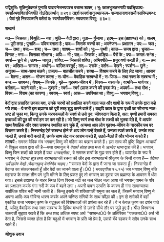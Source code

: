 **यद्विश्रुति: श्रुतिनुतेदमलं पुनाति** **पादावनेजनपयश्च वचश्च शाषम् ।** **भू: कालभॢजतभगापि यदङ्घ्रिपद्म-** **स्पर्शोत्थशक्तिरभिवर्षति नोऽखिलार्थान् ॥ २९॥** **तद्दर्शनस्पर्शनानुपथप्रजल्प-** **शय्यासनाशनसयौनसपिण्डबन्ध: ।** **येषां गृहे निरयवत्र्मनि वर्ततां व:** **स्वर्गापवर्गविरम: स्वयमास विष्णु: ॥ ३०॥** 

**शब्दार्थ** 

**यत्—** **जिसका** **; विश्रुति:—** **यश** **; श्रुति—** **वेदों द्वारा** **; नुता—** **गुँजाया** **; इदम्—** **इस (ब्रह्माण्ड) को** **; अलम्—** **पूरी तरह** **; पुनाति—** **पवित्र बनाता है** **; पाद—** **जिसके चरणों का** **; अवनेजन—** **प्रक्षालन** **; पय:—** **जल** **; च—** **तथा** **; वच:—** **शब्द** **; च—** **तथा** **; शाषम्—** **शाषों को** **; भू:—** **पृथ्वी** **; काल—** **समय द्वारा** **; भॢजत—** **विनष्ट** **; भगा—** **जिसका सौभाग्य** **; अपि—** **भी** **; यत्—** **जिसके** **; अङ्घ्रि—** **पैरों के** **; पद्म—** **कमल-स²श** **; स्पर्श—** **छूने से** **; उत्थ—** **जागृत** **; शक्ति:—** **जिसकी शक्ति** **; अभिवर्षति—** **प्रचुर वर्षा करती है** **; न:—** **हम पर** **; अखिल—** **समस्त** **; अर्थान्—** **वांछित वस्तुएँ** **; तत्—** **उसके** **; दर्शन—** **देखने** **; स्पर्शन—** **छूने** **; अनुपथ—** **साथ-साथ चलने** **;** **प्रजल्प—** **बातचीत करने** **; शय्या—** **विश्राम करने के लिए लेट जाना** **; आसन—** **बैठना** **; अशन—** **भोजन करना** **; स-यौन—** **वैवाहिक सश्बन्धों में** **; स-पिण्ड—** **तथा रक्त के सश्बन्ध में** **; बन्ध:—** **सश्बन्ध** **; येषाम्—** **जिनके** **; गृहे—** **गृहस्थ-जीवन में** **; निरय—** **नरक के** **; वत्र्मनि—** **मार्ग पर** **; वर्तताम्—** **चलने वाले** **; व:—** **तुश्हारे** **; स्वर्ग—** **स्वर्ग (प्राप्त करने की इच्छा के)** **; अपवर्ग—** **तथा** **मोक्ष** **; विरम:—** **विराम (का कारण)** **; स्वयम्—** **स्वयं** **; आस—** **उपस्थित था** **; विष्णु:—** **भगवान् विष्णु।** **.** 

**वेदों द्वारा प्रसारित उनका यश, उनके चरणों को प्रक्षलित करने वाला जल और शाषों के** **रूप में उनके द्वारा कहे गये शब्द—ये सभी इस ब्रह्माण्ड को पूरी तरह शुद्ध करने वाले हैं।** **यद्यपि काल के द्वारा पृथ्वी का सौभाग्य नष्ट-भ्रष्ट हो चुका था, किन्तु उनके चरणकमलों के** **स्पर्श से उसे पुन: जीवनदान मिला है, अत: पृथ्वी हमारी समस्त इच्छाओं की पूॢत की वर्षा हम** **पर कर रही है। जो विष्णु स्वर्ग तथा मोक्ष के लक्ष्यों को भुलवा देते हैं, वे आपके साथ वैवाहिक** **और रक्त सश्बन्ध स्थापित कर चुके हैं, अन्यथा आप लोग गृहस्थ-जीवन के नारकीय पथ पर** **विचरण करते हैं। निस्सन्देह ऐसे सश्बन्ध होने से आप लोग उन्हें देखते हैं, उनका स्पर्श करते हैं,** **उनके साथ चलते हैं, उनसे बातें करते हैं, उनके साथ लेट कर आराम करते हैं, उठते-बैठते हैं** **और भोजन करते हैं।** **तात्पर्य :** समस्त वैदिक मंत्र भगवान् विष्णु की महिमा का बखान करते हैं। इस सत्य की पुष्टि विद्वान आचार्यों ने विफुल साक्ष्य द्वारा की है—यथा रामानुज ने *वेदार्थ संग्रह* तथा मध्व ने *ऋग्वेद भाष्य*  द्वारा की है। भगवान् विष्णु जिन शब्दों को कहते हैं यथा *भगवद्गीता* , वे समस्त शाषों के गुह्य सार होते हैं। व्यासदेव के रूप में भगवान् ने *वेदान्त सूत्र* तथा *महाभारत* की रचना की और इस *महाभारत* में श्रीकृष्ण के निजी वाक्य हैं— *वेदैश्च सर्वैरहमेव वेद्यो।वेदान्तकृद् वेदविदेव चाहम्।* ''समस्त वेदों के द्वारा मैं जाना जा सकता हूँ। निस्सन्देह मैं वेदान्त का संकलनकर्ता हूँ और वेदों का जानने वाला हूँ।ÓÓ ( *भगवद्गीता* १५.१५) जब भगवान् विष्णु बलि महाराज के समक्ष तीन पग भूमि माँगने के लिए प्रकट हुए तो भगवान् का दूसरा पग ब्रह्माण्ड के आवरण में धँस गया। इससे ब्रह्माण्ड के बाहर स्थित दिव्य विरजा नदी का जल भीतर चला आया जो भगवान् वामन के पाँव का प्रक्षालन करके गंगा नदी के रूप में बहने लगा। अपनी पावन उत्पत्ति के कारण ही गंगा सामान्यतया सर्वाधिक पवित्र नदी मानी जाती है। किन्तु इससे भी शक्तिशाली यमुना का जल है, जिसमें भगवान् विष्णु ने अपना आदि-रूप गोविन्द धारण करके अपने घनिष्ठ संगियों के साथ क्रीड़ा की। इन दो श्लोकों में वहाँ एकत्रित राजा भगवान् कृष्ण के यदुकुल की विशेषताओं की प्रशंसा कर रहे हैं। वे न केवल कृष्ण का दर्शन पाते हैं, अपितु वैवाहिक तथा रक्त सश्बन्ध के द्विविध बन्धनों से उनसे सीधे तौर पर जुड़े हुए हैं। श्रील विश्वनाथ चक्रवर्ती सुझाव रखते हैं कि *बन्ध* शब्द अधिक स्पष्ट अर्थ ''सश्बन्धÓÓ के अतिरिक्त ''पकडऩाÓÓ अर्थ भी देता है, जिससे व्यक्त होता है कि यदुओं में भगवान् के प्रति जो प्रेम है, उससे बँधे रहकर वे सदैव उनके साथ रहते हैं।  

**श्रीशुक उवाच** 